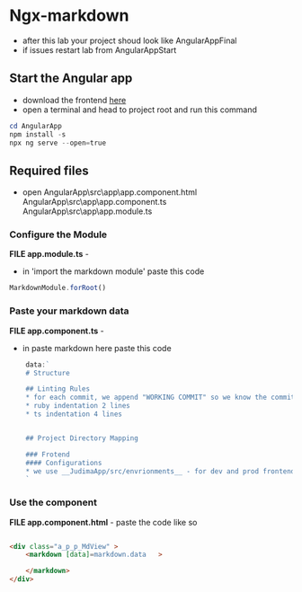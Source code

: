 
# Ngx-markdown
* after this lab your project shoud look like AngularAppFinal
* if issues restart lab from AngularAppStart

## Start the Angular app
* download the frontend [here](https://downgit.github.io/#/home?url=https://github.com/WindMillCode/custom_vids/tree/master/ngx-markdown-part-1
)
* open a terminal and head to project root and run this command
```ps1
cd AngularApp
npm install -s
npx ng serve --open=true
```


## Required files
* open
AngularApp\src\app\app.component.html
AngularApp\src\app\app.component.ts
AngularApp\src\app\app.module.ts


### Configure the Module

__FILE app.module.ts__ -

* in 'import the markdown module' paste this code
```ts
MarkdownModule.forRoot()
```

### Paste your markdown data
__FILE app.component.ts__ -

* in paste markdown here paste this code

```ts
	data:`
	# Structure

	## Linting Rules
	* for each commit, we append "WORKING COMMIT" so we know the commit is free of bugs
	* ruby indentation 2 lines
	* ts indentation 4 lines


	## Project Directory Mapping

	### Frotend
	#### Configurations
	* we use __JudimaApp/src/envrionments__ - for dev and prod frontend configurations we includes configuations for features in the app
	`
```

### Use the component

__FILE app.component.html__ -
paste the code like so
```html

<div class="a_p_p_MdView" >
    <markdown [data]=markdown.data   >

    </markdown>
</div>

```